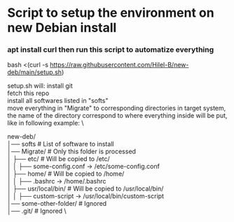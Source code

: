 # Script to setup the environment on new Debian install

### apt install curl then run this script to automatize everything
bash <(curl -s https://raw.githubusercontent.com/Hilel-B/new-deb/main/setup.sh)

setup.sh will:
install git \
fetch this repo \
install all softwares listed in "softs" \
move everything in "Migrate" to corresponding directories in target system, the name of the directory correspond to where everything inside will be put, like in following example: \


new-deb/ \
│── softs                # List of software to install \
│── Migrate/             # Only this folder is processed \
│   ├── etc/             # Will be copied to /etc/ \
│   │   ├── some-config.conf → /etc/some-config.conf \
│   ├── home/            # Will be copied to /home/ \
│   │   ├── .bashrc → /home/.bashrc \
│   ├── usr/local/bin/   # Will be copied to /usr/local/bin/ \
│   │   ├── custom-script → /usr/local/bin/custom-script \
│── some-other-folder/   # Ignored \
│── .git/                # Ignored \
